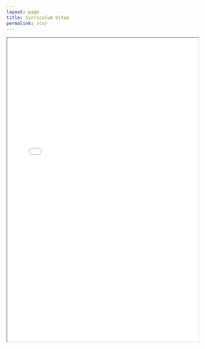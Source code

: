 ```yaml
---
layout: page
title: Curriculum Vitae
permalink: /cv/
---
```


<iframe src="/files/mhb_cv.pdf" width="100%" height="800px"></iframe>
